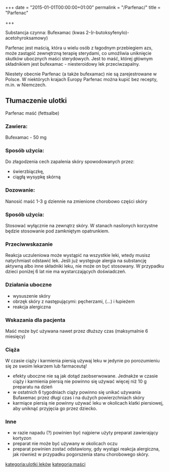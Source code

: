 +++
date = "2015-01-01T00:00:00+01:00"
permalink = "/Parfenac/"
title = "Parfenac"

+++

Substancja czynna: Bufexamac (kwas 2-(r-butoksyfenylo)-acetohyroksamowy)

Parfenac jest maścią, która u wielu osób z łagodnym przebiegiem azs, może zastąpić zewnętrzną terapię sterydami, co umożliwia uniknięcie skutków ubocznych maści sterydowych. Jest to maść, której głównym składnikiem jest bufexamac - niesteroidowy lek przeciwzapalny.

Niestety obecnie Parfenac (a także bufexamac) nie są zarejestrowane w Polsce. W niektórych krajach Europy Parfenac można kupić bez recepty, m.in. w Niemczech.

Tłumaczenie ulotki
------------------

Parfenac maść (fettsalbe)

### Zawiera:

Bufexamac - 50 mg

### Sposób użycia:

Do złagodzenia cech zapalenia skóry spowodowanych przez:

-   świerzbiączkę,
-   ciągłą wysypkę skórną

### Dozowanie:

Nanosić maść 1-3 g dziennie na zmienione chorobowo części skóry

### Sposób użycia:

Stosować wyłącznie na zewnątrz skóry. W stanach nasilonych korzystne będzie stosowanie pod zamkniętym opatrunkiem.

### Przeciwwskazanie

Reakcja uczuleniowa może wystąpić na wszystkie leki, wtedy musisz natychmiast odstawić lek. Jeśli już występuje alergia na substancję aktywną albo inne składniki leku, nie może on być stosowany. W przypadku dzieci poniżej 6 lat nie ma wystarczających doświadczeń.

### Działania uboczne

-   wysuszenie skóry
-   obrzęk skóry z następującymi: pęcherzami, (...) i łupieżem
-   reakcja alergiczna

### Wskazania dla pacjenta

Maść może być używana nawet przez dłuższy czas (maksymalnie 6 miesięcy)

### Ciąża

W czasie ciąży i karmienia piersią używaj leku w jedynie po porozumieniu się ze swoim lekarzem lub farmaceutą!

-   efekty uboczne nie są jak dotąd zaobserwowane. Jednakże w czasie ciąży i karmienia piersią nie powinno się używać więcej niż 10 g preparatu na dzień
-   w ostatnich 6 tygodniach ciąży powinno się unikać używania Bufaxemac przez długi czas i na dużych powierzchniach skóry
-   karmiące piersią nie powinny używać leku w okolicach klatki piersiowej, aby uniknąć przyjęcia go przez dziecko.

### Inne

-   w razie napadu (?) powinien być najpierw użyty preparat zawierający kortyzon
-   preparat nie może być używany w okolicach oczu
-   preparat powinien zostać odstawiony, gdy wystąpi reakcja alergiczna, jak również w przypadku pogorszenia stanu chorobowego skóry.

[kategoria:ulotki leków](/atopedia/kategoria:ulotki_leków "wikilink") [kategoria:maści](/atopedia/kategoria:maści "wikilink")